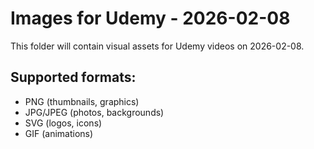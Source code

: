 # Images for Udemy - 2026-02-08

This folder will contain visual assets for Udemy videos on 2026-02-08.

## Supported formats:
- PNG (thumbnails, graphics)
- JPG/JPEG (photos, backgrounds)
- SVG (logos, icons)
- GIF (animations)
